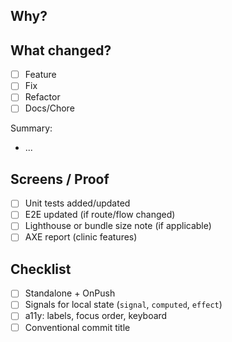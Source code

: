 ## Why?

<!-- Business/learning reason; link issue/story; what problem is solved -->

## What changed?

- [ ] Feature
- [ ] Fix
- [ ] Refactor
- [ ] Docs/Chore

Summary:

- ...

## Screens / Proof

- [ ] Unit tests added/updated
- [ ] E2E updated (if route/flow changed)
- [ ] Lighthouse or bundle size note (if applicable)
- [ ] AXE report (clinic features)

## Checklist

- [ ] Standalone + OnPush
- [ ] Signals for local state (`signal`, `computed`, `effect`)
- [ ] a11y: labels, focus order, keyboard
- [ ] Conventional commit title

